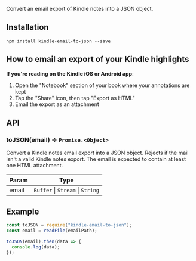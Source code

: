 Convert an email export of Kindle notes into a JSON object.

## Installation

```
npm install kindle-email-to-json --save
```

## How to email an export of your Kindle highlights

**If you're reading on the Kindle iOS or Android app**:

1. Open the "Notebook" section of your book where your annotations are kept
2. Tap the "Share" icon, then tap "Export as HTML"
3. Email the export as an attachment

## API

### toJSON(email) ⇒ <code>Promise.&lt;Object&gt;</code>

Convert a Kindle notes email export into a JSON object. Rejects
if the mail isn't a valid Kindle notes export. The email is
expected to contain at least one HTML attachment.

| Param | Type                                                              |
| ----- | ----------------------------------------------------------------- |
| email | <code>Buffer</code> \| <code>Stream</code> \| <code>String</code> |

## Example

```js
const toJSON = require("kindle-email-to-json");
const email = readFile(emailPath);

toJSON(email).then(data => {
  console.log(data);
});
```
